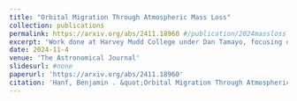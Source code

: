```yaml
---
title: "Orbital Migration Through Atmospheric Mass Loss"
collection: publications
permalink: https://arxiv.org/abs/2411.18960 #/publication/2024massloss
excerpt: 'Work done at Harvey Mudd College under Dan Tamayo, focusing on exoplanet atmospheres and orbital dynamics.'
date: 2024-11-4
venue: 'The Astronomical Journal'
slidesurl: #none
paperurl: 'https://arxiv.org/abs/2411.18960'
citation: 'Hanf, Benjamin . &quot;Orbital Migration Through Atmospheric Mass Loss&quot; <i>The Astronomical Journal</i>'
---
```


<!-- The contents above will be part of a list of publications, if the user clicks the link for the publication than the contents of section will be rendered as a full page, allowing you to provide more information about the paper for the reader. When publications are displayed as a single page, the contents of the above "citation" field will automatically be included below this section in a smaller font. -->